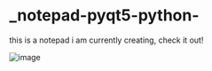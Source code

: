 # _notepad-pyqt5-python-
this is a notepad i am currently creating, check it out!

![image](https://user-images.githubusercontent.com/43742265/186156480-f0b6108f-742b-44a1-aec7-1de0d1170f99.png)

